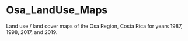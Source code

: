 # Osa_LandUse_Maps
Land use / land cover maps of the Osa Region, Costa Rica for years 1987, 1998, 2017, and 2019.
